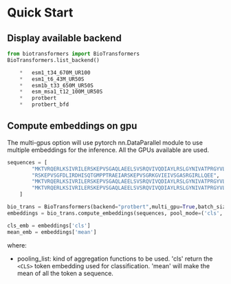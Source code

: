 # Quick Start

## Display available backend

```python
from biotransformers import BioTransformers
BioTransformers.list_backend()

    *   esm1_t34_670M_UR100
    *   esm1_t6_43M_UR50S
    *   esm1b_t33_650M_UR50S
    *   esm_msa1_t12_100M_UR50S
    *   protbert
    *   protbert_bfd
```

## Compute embeddings on gpu
The multi-gpus option will use pytorch nn.DataParallel module to use multiple embeddings for the inference.
All the GPUs available are used.

```python
sequences = [
        "MKTVRQERLKSIVRILERSKEPVSGAQLAEELSVSRQVIVQDIAYLRSLGYNIVATPRGYVLAGG",
        "RSKEPVSGFDLIRDHISQTGMPPTRAEIARSKEPVSGRKGVIEIVSGASRGIRLLQEE",
        "MKTVRQERLKSIVRILERSKEPVSGAQLAEELSVSRQVIVQDIAYLRSLGYNIVATPRGYVLAGG",
        "MKTVRQERLKSIVRILERSKEPVSGAQLAEELSVSRQVIVQDIAYLRSLGYNIVATPRGYVLAGG",
    ]

bio_trans = BioTransformers(backend="protbert",multi_gpu=True,batch_size=2)
embeddings = bio_trans.compute_embeddings(sequences, pool_mode=('cls','mean'))

cls_emb = embeddings['cls']
mean_emb = embeddings['mean']
```

where:

 - pooling_list: kind of aggregation functions to be used. 'cls' return the `<CLS>` token embedding used for classification. 'mean' will make the mean of all the token a sequence.
